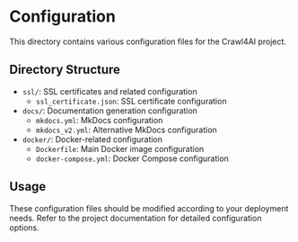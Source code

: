 # Configuration

This directory contains various configuration files for the Crawl4AI project.

## Directory Structure

- `ssl/`: SSL certificates and related configuration
  - `ssl_certificate.json`: SSL certificate configuration
- `docs/`: Documentation generation configuration
  - `mkdocs.yml`: MkDocs configuration
  - `mkdocs_v2.yml`: Alternative MkDocs configuration
- `docker/`: Docker-related configuration
  - `Dockerfile`: Main Docker image configuration
  - `docker-compose.yml`: Docker Compose configuration

## Usage

These configuration files should be modified according to your deployment needs.
Refer to the project documentation for detailed configuration options.
